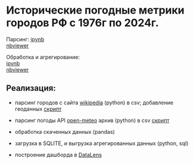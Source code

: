# Исторические погодные метрики городов РФ с 1976г по 2024г.
Парсинг: 
[ipynb](https://github.com/Ekaterina-Smurova/pet-projects/blob/main/meteo/cities.ipynb)  
[nbviewer](https://nbviewer.org/github/Ekaterina-Smurova/pet-projects/blob/main/meteo/cities.ipynb)  

Обработка и агрегирование:  
[ipynb](https://github.com/Ekaterina-Smurova/pet-projects/blob/main/meteo/weather_cities.ipynb)  
[nbviewer](https://nbviewer.org/github/Ekaterina-Smurova/pet-projects/blob/main/meteo/weather_cities.ipynb)
## Реализация:  
- парсинг городов с сайта [wikipedia](https://ru.wikipedia.org/wiki/%D0%A1%D0%BF%D0%B8%D1%81%D0%BE%D0%BA_%D0%B3%D0%BE%D1%80%D0%BE%D0%B4%D0%BE%D0%B2_%D0%A0%D0%BE%D1%81%D1%81%D0%B8%D0%B8) (python) в csv; добавление геоданных [скрипт](https://github.com/Ekaterina-Smurova/pet-projects/blob/main/meteo/city_csv.py)

- парсинг погоды API [open-meteo](https://archive-api.open-meteo.com/v1/archive) архив (python) в csv [скрипт](https://github.com/Ekaterina-Smurova/pet-projects/blob/main/meteo/download_weather_archive.py)

- обработка скаченных данных (pandas) 

- загрузка в SQLITE, и выгрузка агрегированных данных (python, sql) 

- построение дашборда в [DataLens](https://datalens.yandex/8vdawcfrz9rat) 
